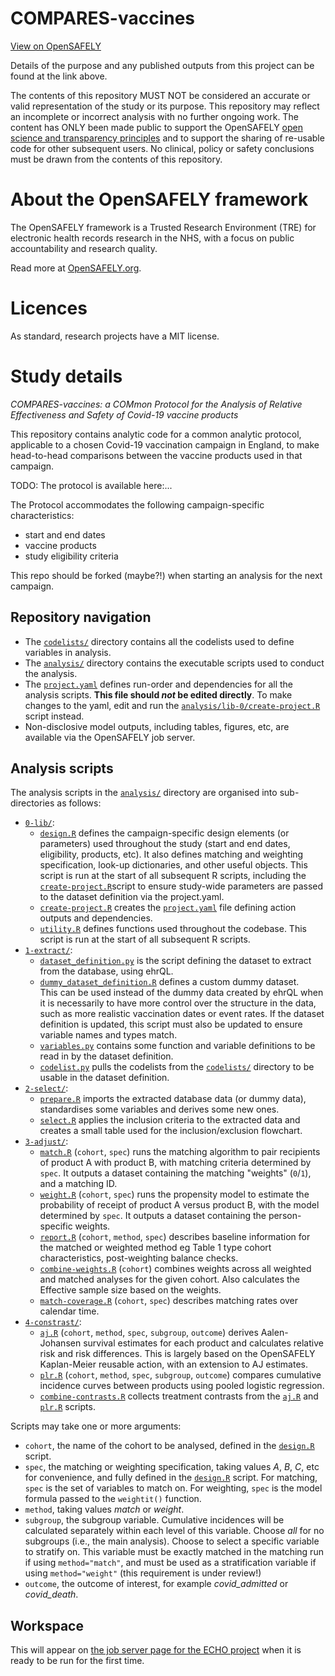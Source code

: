 # COMPARES-vaccines

[View on OpenSAFELY](https://jobs.opensafely.org/repo/https%253A%252F%252Fgithub.com%252Fopensafely%252FCOMPARES-vaccines)

Details of the purpose and any published outputs from this project can be found at the link above.

The contents of this repository MUST NOT be considered an accurate or valid representation of the study or its purpose. 
This repository may reflect an incomplete or incorrect analysis with no further ongoing work.
The content has ONLY been made public to support the OpenSAFELY [open science and transparency principles](https://www.opensafely.org/about/#contributing-to-best-practice-around-open-science) and to support the sharing of re-usable code for other subsequent users.
No clinical, policy or safety conclusions must be drawn from the contents of this repository.

# About the OpenSAFELY framework

The OpenSAFELY framework is a Trusted Research Environment (TRE) for electronic
health records research in the NHS, with a focus on public accountability and
research quality.

Read more at [OpenSAFELY.org](https://opensafely.org).

# Licences
As standard, research projects have a MIT license. 



# Study details

*COMPARES-vaccines: a COMmon Protocol for the Analysis of Relative Effectiveness and Safety of Covid-19 vaccine products*

This repository contains analytic code for a common analytic protocol, applicable to a chosen Covid-19 vaccination campaign in England, 
to make head-to-head comparisons between the vaccine products used in that campaign.

TODO: The protocol is available here:...

The Protocol accommodates the following campaign-specific characteristics:

* start and end dates
* vaccine products 
* study eligibility criteria

This repo should be forked (maybe?!) when starting an analysis for the next campaign. 

## Repository navigation

- The [`codelists/`](./codelists/) directory contains all the codelists used to define variables in analysis. 
- The [`analysis/`](./analysis) directory contains the executable scripts used to conduct the analysis. 
- The [`project.yaml`](./project.yaml) defines run-order and dependencies for all the analysis scripts.
**This file should *not* be edited directly**. To make changes to the yaml, edit and run the [`analysis/lib-0/create-project.R`](./analysis/lib-0/create-project.R) script instead.
- Non-disclosive model outputs, including tables, figures, etc, are available via the OpenSAFELY job server.

## Analysis scripts

The analysis scripts in the [`analysis/`](./analysis) directory are organised into sub-directories as follows:

- [`0-lib/`](./analysis/0-lib/):
  - [`design.R`](./analysis/0-lib/design.R) defines the campaign-specific design elements (or parameters) used throughout the study (start and end dates, eligibility, products, etc).
  It also defines matching and weighting specification, look-up dictionaries, and other useful objects. 
  This script is run at the start of all subsequent R scripts, 
  including the [`create-project.R`](./analysis/lib-0/create-project.R)script to ensure study-wide parameters are passed to the dataset definition via the project.yaml.
  - [`create-project.R`](./analysis/lib-0/create-project.R) creates the [`project.yaml`](./project.yaml) file defining action outputs and dependencies.
  - [`utility.R`](./analysis/0-lib/utility.R) defines functions used throughout the codebase. This script is run at the start of all subsequent R scripts.
- [`1-extract/`](./analysis/1-extract/):
  - [`dataset_definition.py`](./analysis/1-extract/dataset_definition.py) is the script defining the dataset to extract from the database, using ehrQL. 
  - [`dummy_dataset_definition.R`](./analysis/1-extract/dummy_dataset_definition.R) defines a custom dummy dataset.  
  This can be used instead of the dummy data created by ehrQL when it is necessarily to have more control over the structure in the data, 
  such as more realistic vaccination dates or event rates.
  If the dataset definition is updated, this script must also be updated to ensure variable names and types match.
  - [`variables.py`](./analysis/1-extract/variables.py) contains some function and variable definitions to be read in by the dataset definition.
  - [`codelist.py`](./analysis/1-extract/codelists.py) pulls the codelists from the [`codelists/`](./codelists/) directory to be usable in the dataset definition. 
- [`2-select/`](./analysis/2-select/):
  - [`prepare.R`](./analysis/2-select/prepare.R) imports the extracted database data (or dummy data), standardises some variables and derives some new ones.
  - [`select.R`](./analysis/select.R) applies the inclusion criteria to the extracted data and creates a small table used for the inclusion/exclusion flowchart.
- [`3-adjust/`](./analysis/3-adjust/):
  - [`match.R`](./analysis/3-adjust/match.R) (`cohort`, `spec`) runs the matching algorithm to pair recipients of product A with product B, with matching criteria determined by `spec`. 
  It outputs a dataset containing the matching "weights" (`0`/`1`), and a matching ID. 
  - [`weight.R`](./analysis/3-adjust/weight.R) (`cohort`, `spec`) runs the propensity model to estimate the probability of receipt of product A versus product B, with the model determined by `spec`. 
  It outputs a dataset containing the person-specific weights. 
  - [`report.R`](./analysis/3-adjust/report.R) (`cohort`, `method`, `spec`) describes baseline information for the matched or weighted method
  eg Table 1 type cohort characteristics, post-weighting balance checks.
  - [`combine-weights.R`](./analysis/3-adjust/combine-weights.R) (`cohort`) combines weights across all weighted and matched analyses for the given cohort.
  Also calculates the Effective sample size based on the weights. 
  - [`match-coverage.R`](./analysis/3-adjust/match-coverage.R) (`cohort`, `spec`) describes matching rates over calendar time.
- [`4-constrast/`](./analysis/4-constrast/):
  - [`aj.R`](./analysis/4-constrast/aj.R) (`cohort`, `method`, `spec`, `subgroup`, `outcome`) derives Aalen-Johansen survival estimates for each product and calculates relative risk and risk differences. 
  This is largely based on the OpenSAFELY Kaplan-Meier reusable action, with an extension to AJ estimates.
  - [`plr.R`](./analysis/4-constrast/plr.R) (`cohort`, `method`, `spec`, `subgroup`, `outcome`) compares cumulative incidence curves between products using pooled logistic regression. 
  - [`combine-contrasts.R`](./analysis/4-contrast/combine-contrasts.R) collects treatment contrasts from the [`aj.R`](./analysis/aj.R) and [`plr.R`](./analysis/plr.R) scripts.

Scripts may take one or more arguments:

- `cohort`, the name of the cohort to be analysed, defined in the [`design.R`](analysis/0-lib/design.R) script.
- `spec`, the matching or weighting specification, taking values _A_, _B_, _C_, etc for convenience, and fully defined in the [`design.R`](analysis/0-lib/design.R) script.
For matching, `spec` is the set of variables to match on. For weighting, `spec` is the model formula passed to the `weightit()` function. 
- `method`, taking values _match_ or _weight_.
- `subgroup`, the subgroup variable. Cumulative incidences will be calculated separately within each level of this variable. 
Choose _all_ for no subgroups (i.e., the main analysis). Choose _<variable>_ to select a specific variable to stratify on.
This variable must be exactly matched in the matching run if using `method="match"`, and must be used as a stratification variable if using `method="weight"` (this requirement is under review!)
- `outcome`, the outcome of interest, for example _covid_admitted_ or _covid_death_.

## Workspace

This will appear on [the job server page for the ECHO project](https://jobs.opensafely.org/echo-evaluation-of-covid-19-vaccine-histories-using-opensafely/) when it is ready to be run for the first time. 



